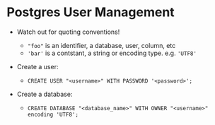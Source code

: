 # Postgres User Management

 - Watch out for quoting conventions!
    - `"foo"` is an identifier, a database, user, column, etc
    - `'bar'` is a contstant, a string or encoding type. e.g. `'UTF8'` 

- Create a user:
  - `CREATE USER "<username>" WITH PASSWORD '<password>';`

- Create a database:
    - `CREATE DATABASE "<database_name>" WITH OWNER "<username>" encoding 'UTF8';`

